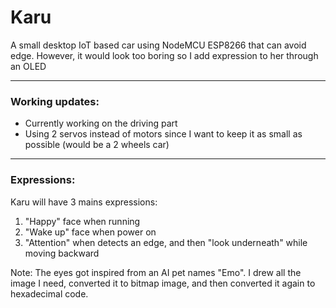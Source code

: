 # Karu
A small desktop IoT based car using NodeMCU ESP8266 that can avoid edge. However, it would look too boring so I add expression to her through an OLED

---
### Working updates:
* Currently working on the driving part
* Using 2 servos instead of motors since I want to keep it as small as possible (would be a 2 wheels car)
---
### Expressions:
Karu will have 3 mains expressions:
1. "Happy" face when running
2. "Wake up" face when power on
3. "Attention" when detects an edge, and then "look underneath" while moving backward

Note: The eyes got inspired from an AI pet names "Emo". I drew all the image I need, converted it to bitmap image, and then converted it again to hexadecimal code.
